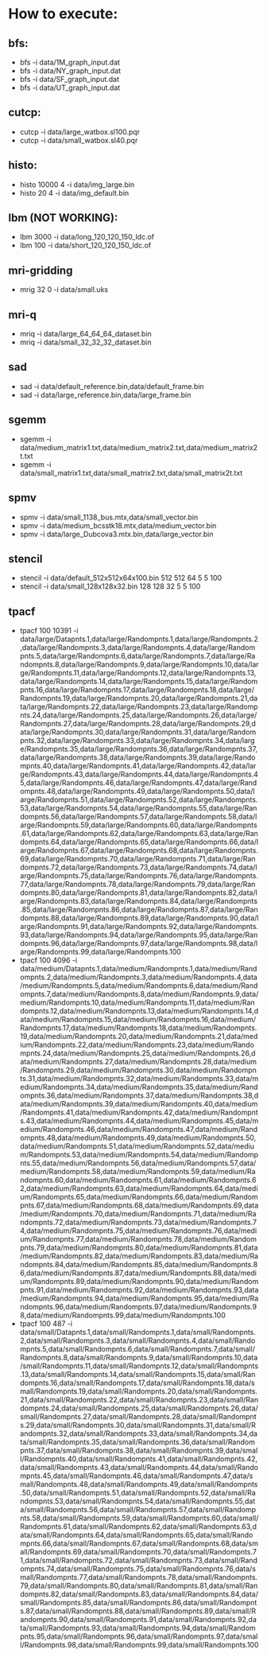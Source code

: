 # How to execute:

## bfs:

* bfs -i data/1M_graph_input.dat
* bfs -i data/NY_graph_input.dat
* bfs -i data/SF_graph_input.dat
* bfs -i data/UT_graph_input.dat

## cutcp:

* cutcp -i data/large_watbox.sl100.pqr
* cutcp -i data/small_watbox.sl40.pqr

## histo:

* histo 10000 4 -i data/img_large.bin 
* histo 20 4 -i data/img_default.bin 

## lbm (NOT WORKING):

* lbm 3000 -i data/long_120_120_150_ldc.of
* lbm 100 -i data/short_120_120_150_ldc.of

## mri-gridding

* mrig 32 0 -i data/small.uks

## mri-q

* mriq -i data/large_64_64_64_dataset.bin
* mriq -i data/small_32_32_32_dataset.bin

## sad

* sad -i data/default_reference.bin,data/default_frame.bin
* sad -i data/large_reference.bin,data/large_frame.bin

## sgemm

* sgemm -i data/medium_matrix1.txt,data/medium_matrix2.txt,data/medium_matrix2t.txt
* sgemm -i data/small_matrix1.txt,data/small_matrix2.txt,data/small_matrix2t.txt

## spmv

* spmv -i data/small_1138_bus.mtx,data/small_vector.bin
* spmv -i data/medium_bcsstk18.mtx,data/medium_vector.bin
* spmv -i data/large_Dubcova3.mtx.bin,data/large_vector.bin 

## stencil

* stencil -i data/default_512x512x64x100.bin 512 512 64 5 5 100
* stencil -i data/small_128x128x32.bin 128 128 32 5 5 100

## tpacf

* tpacf 100 10391 -i data/large/Datapnts.1,data/large/Randompnts.1,data/large/Randompnts.2,data/large/Randompnts.3,data/large/Randompnts.4,data/large/Randompnts.5,data/large/Randompnts.6,data/large/Randompnts.7,data/large/Randompnts.8,data/large/Randompnts.9,data/large/Randompnts.10,data/large/Randompnts.11,data/large/Randompnts.12,data/large/Randompnts.13,data/large/Randompnts.14,data/large/Randompnts.15,data/large/Randompnts.16,data/large/Randompnts.17,data/large/Randompnts.18,data/large/Randompnts.19,data/large/Randompnts.20,data/large/Randompnts.21,data/large/Randompnts.22,data/large/Randompnts.23,data/large/Randompnts.24,data/large/Randompnts.25,data/large/Randompnts.26,data/large/Randompnts.27,data/large/Randompnts.28,data/large/Randompnts.29,data/large/Randompnts.30,data/large/Randompnts.31,data/large/Randompnts.32,data/large/Randompnts.33,data/large/Randompnts.34,data/large/Randompnts.35,data/large/Randompnts.36,data/large/Randompnts.37,data/large/Randompnts.38,data/large/Randompnts.39,data/large/Randompnts.40,data/large/Randompnts.41,data/large/Randompnts.42,data/large/Randompnts.43,data/large/Randompnts.44,data/large/Randompnts.45,data/large/Randompnts.46,data/large/Randompnts.47,data/large/Randompnts.48,data/large/Randompnts.49,data/large/Randompnts.50,data/large/Randompnts.51,data/large/Randompnts.52,data/large/Randompnts.53,data/large/Randompnts.54,data/large/Randompnts.55,data/large/Randompnts.56,data/large/Randompnts.57,data/large/Randompnts.58,data/large/Randompnts.59,data/large/Randompnts.60,data/large/Randompnts.61,data/large/Randompnts.62,data/large/Randompnts.63,data/large/Randompnts.64,data/large/Randompnts.65,data/large/Randompnts.66,data/large/Randompnts.67,data/large/Randompnts.68,data/large/Randompnts.69,data/large/Randompnts.70,data/large/Randompnts.71,data/large/Randompnts.72,data/large/Randompnts.73,data/large/Randompnts.74,data/large/Randompnts.75,data/large/Randompnts.76,data/large/Randompnts.77,data/large/Randompnts.78,data/large/Randompnts.79,data/large/Randompnts.80,data/large/Randompnts.81,data/large/Randompnts.82,data/large/Randompnts.83,data/large/Randompnts.84,data/large/Randompnts.85,data/large/Randompnts.86,data/large/Randompnts.87,data/large/Randompnts.88,data/large/Randompnts.89,data/large/Randompnts.90,data/large/Randompnts.91,data/large/Randompnts.92,data/large/Randompnts.93,data/large/Randompnts.94,data/large/Randompnts.95,data/large/Randompnts.96,data/large/Randompnts.97,data/large/Randompnts.98,data/large/Randompnts.99,data/large/Randompnts.100
* tpacf 100 4096 -i data/medium/Datapnts.1,data/medium/Randompnts.1,data/medium/Randompnts.2,data/medium/Randompnts.3,data/medium/Randompnts.4,data/medium/Randompnts.5,data/medium/Randompnts.6,data/medium/Randompnts.7,data/medium/Randompnts.8,data/medium/Randompnts.9,data/medium/Randompnts.10,data/medium/Randompnts.11,data/medium/Randompnts.12,data/medium/Randompnts.13,data/medium/Randompnts.14,data/medium/Randompnts.15,data/medium/Randompnts.16,data/medium/Randompnts.17,data/medium/Randompnts.18,data/medium/Randompnts.19,data/medium/Randompnts.20,data/medium/Randompnts.21,data/medium/Randompnts.22,data/medium/Randompnts.23,data/medium/Randompnts.24,data/medium/Randompnts.25,data/medium/Randompnts.26,data/medium/Randompnts.27,data/medium/Randompnts.28,data/medium/Randompnts.29,data/medium/Randompnts.30,data/medium/Randompnts.31,data/medium/Randompnts.32,data/medium/Randompnts.33,data/medium/Randompnts.34,data/medium/Randompnts.35,data/medium/Randompnts.36,data/medium/Randompnts.37,data/medium/Randompnts.38,data/medium/Randompnts.39,data/medium/Randompnts.40,data/medium/Randompnts.41,data/medium/Randompnts.42,data/medium/Randompnts.43,data/medium/Randompnts.44,data/medium/Randompnts.45,data/medium/Randompnts.46,data/medium/Randompnts.47,data/medium/Randompnts.48,data/medium/Randompnts.49,data/medium/Randompnts.50,data/medium/Randompnts.51,data/medium/Randompnts.52,data/medium/Randompnts.53,data/medium/Randompnts.54,data/medium/Randompnts.55,data/medium/Randompnts.56,data/medium/Randompnts.57,data/medium/Randompnts.58,data/medium/Randompnts.59,data/medium/Randompnts.60,data/medium/Randompnts.61,data/medium/Randompnts.62,data/medium/Randompnts.63,data/medium/Randompnts.64,data/medium/Randompnts.65,data/medium/Randompnts.66,data/medium/Randompnts.67,data/medium/Randompnts.68,data/medium/Randompnts.69,data/medium/Randompnts.70,data/medium/Randompnts.71,data/medium/Randompnts.72,data/medium/Randompnts.73,data/medium/Randompnts.74,data/medium/Randompnts.75,data/medium/Randompnts.76,data/medium/Randompnts.77,data/medium/Randompnts.78,data/medium/Randompnts.79,data/medium/Randompnts.80,data/medium/Randompnts.81,data/medium/Randompnts.82,data/medium/Randompnts.83,data/medium/Randompnts.84,data/medium/Randompnts.85,data/medium/Randompnts.86,data/medium/Randompnts.87,data/medium/Randompnts.88,data/medium/Randompnts.89,data/medium/Randompnts.90,data/medium/Randompnts.91,data/medium/Randompnts.92,data/medium/Randompnts.93,data/medium/Randompnts.94,data/medium/Randompnts.95,data/medium/Randompnts.96,data/medium/Randompnts.97,data/medium/Randompnts.98,data/medium/Randompnts.99,data/medium/Randompnts.100
* tpacf 100 487 -i data/small/Datapnts.1,data/small/Randompnts.1,data/small/Randompnts.2,data/small/Randompnts.3,data/small/Randompnts.4,data/small/Randompnts.5,data/small/Randompnts.6,data/small/Randompnts.7,data/small/Randompnts.8,data/small/Randompnts.9,data/small/Randompnts.10,data/small/Randompnts.11,data/small/Randompnts.12,data/small/Randompnts.13,data/small/Randompnts.14,data/small/Randompnts.15,data/small/Randompnts.16,data/small/Randompnts.17,data/small/Randompnts.18,data/small/Randompnts.19,data/small/Randompnts.20,data/small/Randompnts.21,data/small/Randompnts.22,data/small/Randompnts.23,data/small/Randompnts.24,data/small/Randompnts.25,data/small/Randompnts.26,data/small/Randompnts.27,data/small/Randompnts.28,data/small/Randompnts.29,data/small/Randompnts.30,data/small/Randompnts.31,data/small/Randompnts.32,data/small/Randompnts.33,data/small/Randompnts.34,data/small/Randompnts.35,data/small/Randompnts.36,data/small/Randompnts.37,data/small/Randompnts.38,data/small/Randompnts.39,data/small/Randompnts.40,data/small/Randompnts.41,data/small/Randompnts.42,data/small/Randompnts.43,data/small/Randompnts.44,data/small/Randompnts.45,data/small/Randompnts.46,data/small/Randompnts.47,data/small/Randompnts.48,data/small/Randompnts.49,data/small/Randompnts.50,data/small/Randompnts.51,data/small/Randompnts.52,data/small/Randompnts.53,data/small/Randompnts.54,data/small/Randompnts.55,data/small/Randompnts.56,data/small/Randompnts.57,data/small/Randompnts.58,data/small/Randompnts.59,data/small/Randompnts.60,data/small/Randompnts.61,data/small/Randompnts.62,data/small/Randompnts.63,data/small/Randompnts.64,data/small/Randompnts.65,data/small/Randompnts.66,data/small/Randompnts.67,data/small/Randompnts.68,data/small/Randompnts.69,data/small/Randompnts.70,data/small/Randompnts.71,data/small/Randompnts.72,data/small/Randompnts.73,data/small/Randompnts.74,data/small/Randompnts.75,data/small/Randompnts.76,data/small/Randompnts.77,data/small/Randompnts.78,data/small/Randompnts.79,data/small/Randompnts.80,data/small/Randompnts.81,data/small/Randompnts.82,data/small/Randompnts.83,data/small/Randompnts.84,data/small/Randompnts.85,data/small/Randompnts.86,data/small/Randompnts.87,data/small/Randompnts.88,data/small/Randompnts.89,data/small/Randompnts.90,data/small/Randompnts.91,data/small/Randompnts.92,data/small/Randompnts.93,data/small/Randompnts.94,data/small/Randompnts.95,data/small/Randompnts.96,data/small/Randompnts.97,data/small/Randompnts.98,data/small/Randompnts.99,data/small/Randompnts.100
